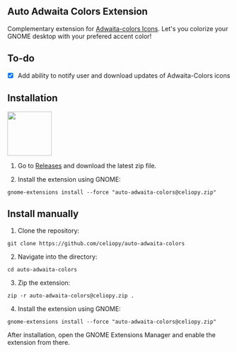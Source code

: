 ## Auto Adwaita Colors Extension

Complementary extension for [Adwaita-colors Icons](https://github.com/dpejoh/Adwaita-colors).
Let's you colorize your GNOME desktop with your prefered accent color!

## To-do

- [x] Add ability to notify user and download updates of Adwaita-Colors icons 

## Installation

[<img src="https://micheleg.github.io/dash-to-dock/media/get-it-on-ego.png" height="100">](https://extensions.gnome.org/extension/7529/auto-adwaita-colors/)

1. Go to [Releases](https://github.com/celiopy/auto-adwaita-colors/releases) and download the latest zip file.

2. Install the extension using GNOME:
```
gnome-extensions install --force "auto-adwaita-colors@celiopy.zip"
```

## Install manually

1. Clone the repository:
```
git clone https://github.com/celiopy/auto-adwaita-colors
```

2. Navigate into the directory:
```
cd auto-adwaita-colors
```

3. Zip the extension:
```
zip -r auto-adwaita-colors@celiopy.zip .
```

4. Install the extension using GNOME:
```
gnome-extensions install --force "auto-adwaita-colors@celiopy.zip"
```

After installation, open the GNOME Extensions Manager and enable the extension from there.
